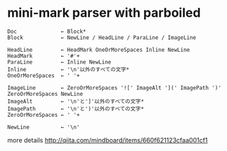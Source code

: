 
# mini-mark parser with parboiled

```
Doc              ← Block*
Block            ← NewLine / HeadLine / ParaLine / ImageLine

HeadLine         ← HeadMark OneOrMoreSpaces Inline NewLine
HeadMark         ← '#'+
ParaLine         ← Inline NewLine
Inline           ← '\n'以外のすべての文字*
OneOrMoreSpaces  ← ' '+

ImageLine        ← ZeroOrMoreSpaces '![' ImageAlt '](' ImagePath ')' ZeroOrMoreSpaces NewLine
ImageAlt         ← '\n'と']'以外のすべての文字*
ImagePath        ← '\n'と')'以外のすべての文字*
ZeroOrMoreSpaces ← ' '+

NewLine          ← '\n'
```

more details http://qiita.com/mindboard/items/660f621123cfaa001cf1
